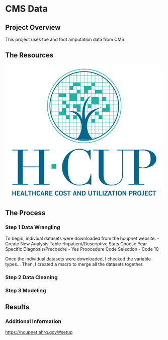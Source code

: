 # CMS Data

## Project Overview 

This project uses toe and foot amputation data from CMS. 

## The Resources
![hcup](img/hcup.jpg)

## The Process

### Step 1 Data Wrangling 

To begin, indiviual datasets were downloaded from the hcupnet website. 
-Create New Analysis Table
-Inpatient/Descriptive Stats
Choose Year
Specific Diagnosis/Precoedre - Yes
Proocedure Code Selection - Code 10

Once the individual datasets were downloaded, I checked the variable types...
Then, I created a macro to merge all the datasets together. 

### Step 2 Data Cleaning 


### Step 3 Modeling 

## Results 

### Additional Information 

https://hcupnet.ahrq.gov/#setup





